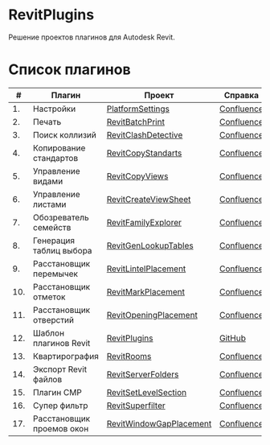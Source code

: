 # RevitPlugins
Решение проектов плагинов для Autodesk Revit.

# Список плагинов

| #   | Плагин                    | Проект                                             | Справка                                                                | Вкладка                                             | Панель        |
|-----|---------------------------|----------------------------------------------------|------------------------------------------------------------------------|-----------------------------------------------------|---------------|
| 1.  | Настройки                 | [PlatformSettings](PlatformSettings)               | [Confluence](https://kb.a101.ru/pages/viewpage.action?pageId=67829987) | [BIM](https://github.com/dosymep/BIMExtensions)     | Установки     |
| 2.  | Печать                    | [RevitBatchPrint](RevitBatchPrint)                 | [Confluence](https://kb.a101.ru/pages/viewpage.action?pageId=67829996) | [BIM](https://github.com/dosymep/BIMExtensions)     | Листы         |
| 3.  | Поиск коллизий            | [RevitClashDetective](RevitClashDetective)         | [Confluence](https://kb.a101.ru/pages/viewpage.action?pageId=67830002) | [BIM](https://github.com/dosymep/BIMExtensions)     | Проверки      |
| 4.  | Копирование стандартов    | [RevitCopyStandarts](RevitCopyStandarts)           | [Confluence](https://kb.a101.ru/pages/viewpage.action?pageId=67846251) | [BIM](https://github.com/dosymep/BIMExtensions)     | Прочее        |
| 5.  | Управление видами         | [RevitCopyViews](RevitCopyViews)                   | [Confluence](https://kb.a101.ru/pages/viewpage.action?pageId=67829994) | [BIM](https://github.com/dosymep/BIMExtensions)     | Виды          |
| 6.  | Управление листами        | [RevitCreateViewSheet](RevitCreateViewSheet)       | [Confluence](https://kb.a101.ru/pages/viewpage.action?pageId=67829996) | [BIM](https://github.com/dosymep/BIMExtensions)     | Листы         |
| 7.  | Обозреватель семейств     | [RevitFamilyExplorer](RevitFamilyExplorer)         | [Confluence](https://kb.a101.ru/pages/viewpage.action?pageId=67829981) | [Admin](https://github.com/dosymep/AdminExtensions) | Доработка     |
| 8.  | Генерация таблиц выбора   | [RevitGenLookupTables](RevitGenLookupTables)       | [Confluence](https://kb.a101.ru/pages/viewpage.action?pageId=67829981) | [Admin](https://github.com/dosymep/AdminExtensions) | Доработка     |
| 9.  | Расстановщик перемычек    | [RevitLintelPlacement](RevitLintelPlacement)       | [Confluence](https://kb.a101.ru/pages/viewpage.action?pageId=67829981) | [Admin](https://github.com/dosymep/AdminExtensions) | Доработка     |
| 10. | Расстановщик отметок      | [RevitMarkPlacement](RevitMarkPlacement)           | [Confluence](https://kb.a101.ru/pages/viewpage.action?pageId=67829985) | [КР](https://github.com/dosymep/KRExtensions)       | Отметки       |
| 11. | Расстановщик отверстий    | [RevitOpeningPlacement](RevitOpeningPlacement)     | [Confluence](https://kb.a101.ru/pages/viewpage.action?pageId=67829981) | [BIM](https://github.com/dosymep/BIMExtensions)     | ###           |
| 12. | Шаблон плагинов Revit     | [RevitPlugins](RevitPlugins)                       | [GitHub](https://github.com/dosymep/RevitPluginTemplate)               | ###                                                 | ###           |
| 13. | Квартирография            | [RevitRooms](RevitRooms)                           | [Confluence](https://kb.a101.ru/pages/viewpage.action?pageId=67841778) | [АР](https://github.com/dosymep/ARExtensions)       | Квартирограия |
| 14. | Экспорт Revit файлов      | [RevitServerFolders](RevitServerFolders)           | [Confluence](https://kb.a101.ru/pages/viewpage.action?pageId=67830006) | [BIM](https://github.com/dosymep/BIMExtensions)     | Экспорт       |
| 15. | Плагин СМР                | [RevitSetLevelSection](RevitSetLevelSection)       | [Confluence](https://kb.a101.ru/pages/viewpage.action?pageId=82619824) | [BIM](https://github.com/dosymep/BIMExtensions)     | СМР           |
| 16. | Супер фильтр              | [RevitSuperfilter](RevitSuperfilter)               | [Confluence](https://kb.a101.ru/pages/viewpage.action?pageId=67829991) | [BIM](https://github.com/dosymep/BIMExtensions)     | Выборка       |
| 17. | Расстановщик проемов окон | [RevitWindowGapPlacement](RevitWindowGapPlacement) | [Confluence](https://kb.a101.ru/pages/viewpage.action?pageId=67829981) | [BIM](https://github.com/dosymep/BIMExtensions)     | ###           |


